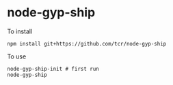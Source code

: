 # node-gyp-ship

To install

```
npm install git+https://github.com/tcr/node-gyp-ship
```

To use

```
node-gyp-ship-init # first run
node-gyp-ship
```